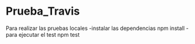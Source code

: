 # Prueba_Travis
Para realizar las pruebas locales 
-instalar las dependencias
npm install
-para ejecutar el test
npm test